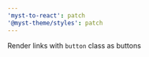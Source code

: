 ```yaml
---
'myst-to-react': patch
'@myst-theme/styles': patch
---
```


Render links with `button` class as buttons
